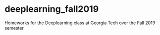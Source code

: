 # deeplearning_fall2019

Homeworks for the Deeplearning class at Georgia Tech over the Fall 2019 semester


